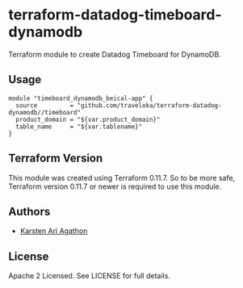 terraform-datadog-timeboard-dynamodb
=================

Terraform module to create Datadog Timeboard for DynamoDB.



Usage
-----

```hcl
module "timeboard_dynamodb_beical-app" {
  source         = "github.com/traveloka/terraform-datadog-dynamodb//timeboard"
  product_domain = "${var.product_domain}"
  table_name     = "${var.tablename}"
}
```

Terraform Version
-----------------

This module was created using Terraform 0.11.7. 
So to be more safe, Terraform version 0.11.7 or newer is required to use this module.

Authors
-------

* [Karsten Ari Agathon](https://github.com/karstenaa)

License
-------

Apache 2 Licensed. See LICENSE for full details.
